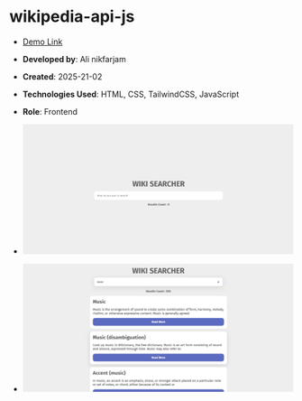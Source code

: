 # wikipedia-api-js

- [Demo Link](https://alinikfarjam79.github.io/wikipedia-api-js/)
- **Developed by**: Ali nikfarjam
- **Created**: 2025-21-02
- **Technologies Used**: HTML, CSS, TailwindCSS, JavaScript
- **Role**: Frontend

- ![screen shot](scrennshot1.png)

- ![screen shot](scrennshot2.png)

